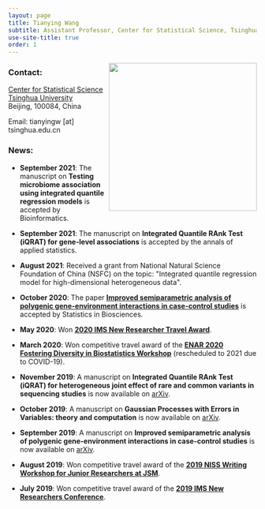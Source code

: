 ```yaml
---
layout: page
title: Tianying Wang
subtitle: Assistant Professor, Center for Statistical Science, Tsinghua University
use-site-title: true
order: 1
---
```

<img align="right" src="/img/file-1.jpeg" alt="" width="300">


### Contact:
[Center for Statistical Science](http://www.stat.tsinghua.edu.cn/about/)  
[Tsinghua University](https://www.tsinghua.edu.cn/)   
Beijing, 100084, China   

Email: tianyingw [at] tsinghua.edu.cn

### News:
- **September 2021**: The manuscript on **Testing microbiome association using integrated quantile regression models** is accepted by Bioinformatics.

- **September 2021**: The manuscript on **Integrated Quantile RAnk Test (iQRAT) for gene-level associations** is accepted by the annals of applied statistics.

- **August 2021**: Received a grant from National Natural Science Foundation of China (NSFC) on the topic: "Integrated quantile regression model for high-dimensional heterogeneous data". 

- **October 2020**: The paper [**Improved semiparametric analysis of polygenic gene-environment interactions in case-control studies**](https://doi.org/10.1007/s12561-020-09298-9) is accepted by Statistics in Biosciences.

- **May 2020**: Won **[2020 IMS New Researcher Travel Award](https://imstat.org/2020/07/16/ims-announces-travel-award-winners-2020/)**.

- **March 2020**: Won competitive travel award of the **[ENAR 2020 Fostering Diversity in Biostatistics Workshop](https://www.enar.org/meetings/FosteringDiversity/)** (rescheduled to 2021 due to COVID-19).

- **November 2019**: A manuscript on **Integrated Quantile RAnk Test (iQRAT) for heterogeneous joint effect of rare and common variants in sequencing studies** is now available on [arXiv](https://arxiv.org/abs/1910.10102).

- **October 2019**: A manuscript on **Gaussian Processes with Errors in Variables: theory and computation** is now available on [arXiv](https://arxiv.org/abs/1910.06235).

- **September 2019**: A manuscript on **Improved semiparametric analysis of polygenic gene-environment interactions in case-control studies** is now available on [arXiv](https://arxiv.org/abs/1909.07501).

- **August 2019**: Won competitive travel award of the **[2019 NISS Writing Workshop for Junior Researchers at JSM](https://www.niss.org/events/2019-niss-writing-workshop-junior-researchers-jsm)**.

- **July 2019**: Won competitive travel award of the **[2019 IMS New Researchers Conference](https://imstat.org/meetings-calendar/21st-meeting-of-new-researchers-in-statistics-and-probability/)**.

